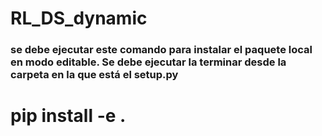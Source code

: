 # RL_DS_dynamic


### se debe ejecutar este comando para instalar el paquete local en modo editable. Se debe ejecutar la terminar desde la carpeta en la que está el setup.py

 # pip install -e .